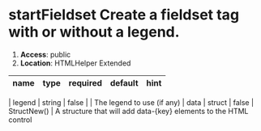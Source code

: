 
# startFieldset Create a fieldset tag with or without a legend. 

1. **Access**: public
2. **Location**: HTMLHelper Extended 

| name 	| type 	| required 	| default 	| hint
|:--- 	|:--- 	|:--- 		|:--- 		|:---


| legend | string | false |  | The legend to use (if any) 
| data | struct | false | StructNew() | A structure that will add data-{key} elements to the HTML control 
